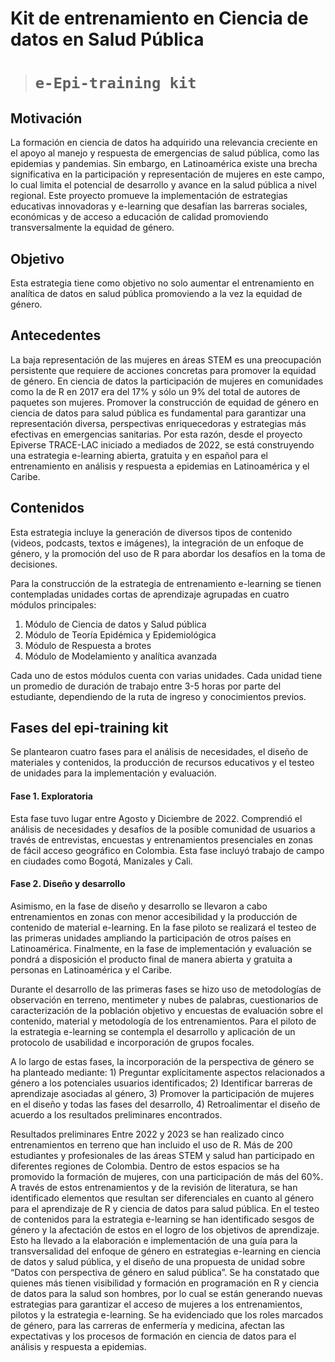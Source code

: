 # **Kit de entrenamiento en Ciencia de datos en Salud Pública**

> # `e-Epi-training kit`

## **Motivación**

La formación en ciencia de datos ha adquirido una relevancia creciente
en el apoyo al manejo y respuesta de emergencias de salud pública, como
las epidemias y pandemias. Sin embargo, en Latinoamérica existe una
brecha significativa en la participación y representación de mujeres en
este campo, lo cual limita el potencial de desarrollo y avance en la
salud pública a nivel regional. Este proyecto promueve la implementación
de estrategias educativas innovadoras y e-learning que desafían las
barreras sociales, económicas y de acceso a educación de calidad
promoviendo transversalmente la equidad de género.

## **Objetivo**

Esta estrategia tiene como objetivo no solo aumentar el entrenamiento en
analítica de datos en salud pública promoviendo a la vez la equidad de
género.

## **Antecedentes**

La baja representación de las mujeres en áreas STEM es una preocupación
persistente que requiere de acciones concretas para promover la equidad
de género. En ciencia de datos la participación de mujeres en
comunidades como la de R en 2017 era del 17% y sólo un 9% del total de
autores de paquetes son mujeres. Promover la construcción de equidad de
género en ciencia de datos para salud pública es fundamental para
garantizar una representación diversa, perspectivas enriquecedoras y
estrategias más efectivas en emergencias sanitarias. Por esta razón,
desde el proyecto Epiverse TRACE-LAC iniciado a mediados de 2022, se
está construyendo una estrategia e-learning abierta, gratuita y en
español para el entrenamiento en análisis y respuesta a epidemias en
Latinoamérica y el Caribe.

## **Contenidos**

Esta estrategia incluye la generación de diversos tipos de contenido
(videos, podcasts, textos e imágenes), la integración de un enfoque de
género, y la promoción del uso de R para abordar los desafíos en la toma
de decisiones.

Para la construcción de la estrategia de entrenamiento e-learning se
tienen contempladas unidades cortas de aprendizaje agrupadas en cuatro
módulos principales:

1.  Módulo de Ciencia de datos y Salud pública
2.  Módulo de Teoría Epidémica y Epidemiológica
3.  Módulo de Respuesta a brotes
4.  Módulo de Modelamiento y analítica avanzada

Cada uno de estos módulos cuenta con varias unidades. Cada unidad tiene
un promedio de duración de trabajo entre 3-5 horas por parte del
estudiante, dependiendo de la ruta de ingreso y conocimientos previos.

## Fases del epi-training kit

Se plantearon cuatro fases para el análisis de necesidades, el diseño de
materiales y contenidos, la producción de recursos educativos y el
testeo de unidades para la implementación y evaluación.

#### **Fase 1. Exploratoria**

Esta fase tuvo lugar entre Agosto y Diciembre de 2022. Comprendió el
análisis de necesidades y desafíos de la posible comunidad de usuarios a
través de entrevistas, encuestas y entrenamientos presenciales en zonas
de fácil acceso geográfico en Colombia. Esta fase incluyó trabajo de
campo en ciudades como Bogotá, Manizales y Cali.

#### **Fase 2. Diseño y desarrollo**

Asimismo, en la fase de diseño y desarrollo se llevaron a cabo
entrenamientos en zonas con menor accesibilidad y la producción de
contenido de material e-learning. En la fase piloto se realizará el
testeo de las primeras unidades ampliando la participación de otros
países en Latinoamérica. Finalmente, en la fase de implementación y
evaluación se pondrá a disposición el producto final de manera abierta y
gratuita a personas en Latinoamérica y el Caribe.

Durante el desarrollo de las primeras fases se hizo uso de metodologías
de observación en terreno, mentimeter y nubes de palabras, cuestionarios
de caracterización de la población objetivo y encuestas de evaluación
sobre el contenido, material y metodología de los entrenamientos. Para
el piloto de la estrategia e-learning se contempla el desarrollo y
aplicación de un protocolo de usabilidad e incorporación de grupos
focales.

A lo largo de estas fases, la incorporación de la perspectiva de género
se ha planteado mediante: 1) Preguntar explícitamente aspectos
relacionados a género a los potenciales usuarios identificados; 2)
Identificar barreras de aprendizaje asociadas al género, 3) Promover la
participación de mujeres en el diseño y todas las fases del desarrollo,
4) Retroalimentar el diseño de acuerdo a los resultados preliminares
encontrados.

Resultados preliminares Entre 2022 y 2023 se han realizado cinco
entrenamientos en terreno que han incluido el uso de R. Más de 200
estudiantes y profesionales de las áreas STEM y salud han participado en
diferentes regiones de Colombia. Dentro de estos espacios se ha
promovido la formación de mujeres, con una participación de más del 60%.
A través de estos entrenamientos y de la revisión de literatura, se han
identificado elementos que resultan ser diferenciales en cuanto al
género para el aprendizaje de R y ciencia de datos para salud pública.
En el testeo de contenidos para la estrategia e-learning se han
identificado sesgos de género y la afectación de estos en el logro de
los objetivos de aprendizaje. Esto ha llevado a la elaboración e
implementación de una guía para la transversalidad del enfoque de género
en estrategias e-learning en ciencia de datos y salud pública, y el
diseño de una propuesta de unidad sobre “Datos con perspectiva de género
en salud pública”. Se ha constatado que quienes más tienen visibilidad y
formación en programación en R y ciencia de datos para la salud son
hombres, por lo cual se están generando nuevas estrategias para
garantizar el acceso de mujeres a los entrenamientos, pilotos y la
estrategia e-learning. Se ha evidenciado que los roles marcados de
género, para las carreras de enfermería y medicina, afectan las
expectativas y los procesos de formación en ciencia de datos para el
análisis y respuesta a epidemias.
